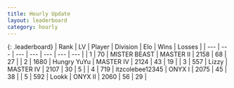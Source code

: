 ```yaml
---
title: Hourly Update
layout: leaderboard
category: hourly
---
```


{: .leaderboard}
| Rank | LV | Player | Division | Elo | Wins | Losses |
| --- | --- | --- | --- | --- | --- | --- |
| <span data-change="0">1</span> | 70 | <span title="ID: 727221">MISTER BEAST</span> | MASTER II | <span data-change="32">2158</span> | <span data-change="3">68</span> | <span data-change="0">27</span> |
| <span data-change="0">2</span> | 1680 | <span title="ID: 366840">Hungry YuYu</span> | MASTER IV | <span data-change="0">2124</span> | <span data-change="0">43</span> | <span data-change="0">19</span> |
| <span data-change="0">3</span> | 557 | <span title="ID: 44257">Lizzy</span> | MASTER IV | <span data-change="0">2107</span> | <span data-change="0">30</span> | <span data-change="0">5</span> |
| <span data-change="0">4</span> | 719 | <span title="ID: 692745">itzcolebee12345</span> | ONYX I | <span data-change="0">2075</span> | <span data-change="0">45</span> | <span data-change="0">38</span> |
| <span data-change="0">5</span> | 592 | <span title="ID: 675058">Lookk</span> | ONYX II | <span data-change="0">2060</span> | <span data-change="0">56</span> | <span data-change="0">29</span> |